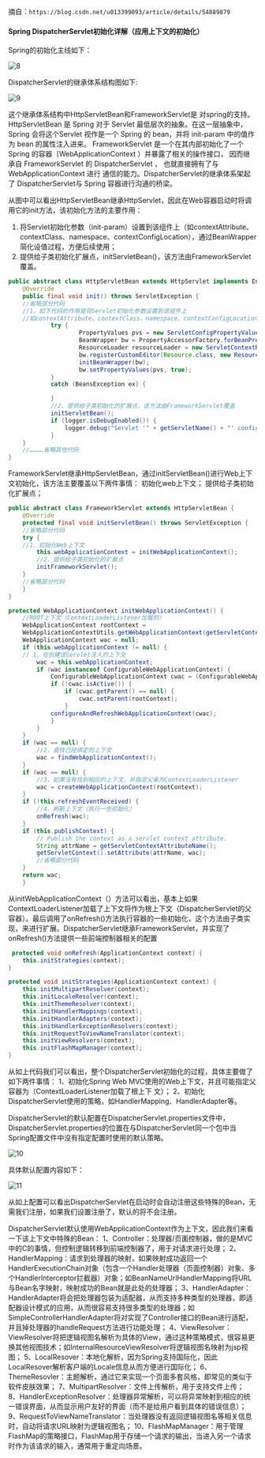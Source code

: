 摘自：`https://blog.csdn.net/u013399093/article/details/54889879`

#### Spring DispatcherServlet初始化详解（应用上下文的初始化）

Spring的初始化主线如下： 

![8](./assert/8.png)



DispatcherServlet的继承体系结构图如下: 

![9](./assert/9.png)



这个继承体系结构中HttpServletBean和FrameworkServlet是 对spring的支持。 
HttpServletBean 是 Spring 对于 Servlet 最低层次的抽象。在这一层抽象中，Spring 会将这个Servlet 视作是一个 Spring 的 bean，并将 init-param 中的值作为 bean 的属性注入进来。 
FrameworkServlet 是一个在其内部初始化了一个 Spring 的容器（WebApplicationContext ）并暴露了相关的操作接口， 因而继承自 FrameworkServlet 的 DispatcherServlet ， 也就直接拥有了与 WebApplicationContext 进行 通信的能力。DispatcherServlet的继承体系架起了 DispatcherServlet与 Spring 容器进行沟通的桥梁。

从图中可以看出HttpServletBean继承HttpServlet，因此在Web容器启动时将调用它的init方法，该初始化方法的主要作用： 
1. 将Servlet初始化参数（init-param）设置到该组件上（如contextAttribute、contextClass、namespace、contextConfigLocation），通过BeanWrapper简化设值过程，方便后续使用； 
2. 提供给子类初始化扩展点，initServletBean()，该方法由FrameworkServlet覆盖。


```java
public abstract class HttpServletBean extends HttpServlet implements EnvironmentAware{
    @Override
    public final void init() throws ServletException {
    //省略部分代码
    //1、如下代码的作用是将Servlet初始化参数设置到该组件上
    //如contextAttribute、contextClass、namespace、contextConfigLocation；
            try {
                    PropertyValues pvs = new ServletConfigPropertyValues(getServletConfig(), this.requiredProperties);
                    BeanWrapper bw = PropertyAccessorFactory.forBeanPropertyAccess(this);
                    ResourceLoader resourceLoader = new ServletContextResourceLoader(getServletContext());
                    bw.registerCustomEditor(Resource.class, new ResourceEditor(resourceLoader, this.environment));
                    initBeanWrapper(bw);
                    bw.setPropertyValues(pvs, true);
            }
            catch (BeansException ex) {

            }
            //2、提供给子类初始化的扩展点，该方法由FrameworkServlet覆盖
            initServletBean();
            if (logger.isDebugEnabled()) {
                logger.debug("Servlet '" + getServletName() + "' configured successfully");
            }
    }
    //…………省略其他代码
}
```

FrameworkServlet继承HttpServletBean，通过initServletBean()进行Web上下文初始化，该方法主要覆盖以下两件事情： 初始化web上下文； 提供给子类初始化扩展点；

```java
public abstract class FrameworkServlet extends HttpServletBean {
    @Override
    protected final void initServletBean() throws ServletException {
    //省略部分代码
    try {
    //1、初始化Web上下文
        this.webApplicationContext = initWebApplicationContext();
        //2、提供给子类初始化的扩展点
        initFrameworkServlet();
    }
    //省略部分代码
    }
}

protected WebApplicationContext initWebApplicationContext() {
    //ROOT上下文（ContextLoaderListener加载的）
    WebApplicationContext rootContext =
    WebApplicationContextUtils.getWebApplicationContext(getServletContext());
    WebApplicationContext wac = null;
    if (this.webApplicationContext != null) {
    // 1、在创建该Servlet注入的上下文
        wac = this.webApplicationContext;
        if (wac instanceof ConfigurableWebApplicationContext) {
            ConfigurableWebApplicationContext cwac = (ConfigurableWebApplicationContext) wac;
            if (!cwac.isActive()) {
                if (cwac.getParent() == null) {
                    cwac.setParent(rootContext);
                }
            configureAndRefreshWebApplicationContext(cwac);
            }
        }
    }
    if (wac == null) {
        //2、查找已经绑定的上下文
        wac = findWebApplicationContext();
    }
    if (wac == null) {
        //3、如果没有找到相应的上下文，并指定父亲为ContextLoaderListener
        wac = createWebApplicationContext(rootContext);
    }
    if (!this.refreshEventReceived) {
        //4、刷新上下文（执行一些初始化）
        onRefresh(wac);
    }
    if (this.publishContext) {
        // Publish the context as a servlet context attribute.
        String attrName = getServletContextAttributeName();
        getServletContext().setAttribute(attrName, wac);
        //省略部分代码
    }
    return wac;
    }
```

从initWebApplicationContext（）方法可以看出，基本上如果ContextLoaderListener加载了上下文将作为根上下文（DispatcherServlet的父容器）。最后调用了onRefresh()方法执行容器的一些初始化，这个方法由子类实现，来进行扩展。DispatcherServlet继承FrameworkServlet，并实现了onRefresh()方法提供一些前端控制器相关的配置


```java
 protected void onRefresh(ApplicationContext context) {
    this.initStrategies(context);
}

protected void initStrategies(ApplicationContext context) {
    this.initMultipartResolver(context);
    this.initLocaleResolver(context);
    this.initThemeResolver(context);
    this.initHandlerMappings(context);
    this.initHandlerAdapters(context);
    this.initHandlerExceptionResolvers(context);
    this.initRequestToViewNameTranslator(context);
    this.initViewResolvers(context);
    this.initFlashMapManager(context);
}
```

从如上代码我们可以看出，整个DispatcherServlet初始化的过程，具体主要做了如下两件事情： 
1、初始化Spring Web MVC使用的Web上下文，并且可能指定父容器为（ContextLoaderListener加载了根上下 
文）； 
2、初始化DispatcherServlet使用的策略，如HandlerMapping、HandlerAdapter等。

DispatcherServlet的默认配置在DispatcherServlet.properties文件中，DispatcherServlet.properties的位置在与DispatcherServlet同一个包中当Spring配置文件中没有指定配置时使用的默认策略。

![10](./assert/10.png)

具体默认配置内容如下： 

![11](./assert/11.png)



从如上配置可以看出DispatcherServlet在启动时会自动注册这些特殊的Bean，无需我们注册，如果我们设置注册了，默认的将不会注册。

DispatcherServlet默认使用WebApplicationContext作为上下文，因此我们来看一下该上下文中特殊的Bean： 
1、Controller：处理器/页面控制器，做的是MVC中的C的事情，但控制逻辑转移到前端控制器了，用于对请求进行处理； 
2、HandlerMapping：请求到处理器的映射，如果映射成功返回一个HandlerExecutionChain对象（包含一个Handler处理器（页面控制器）对象、多个HandlerInterceptor拦截器）对象；如BeanNameUrlHandlerMapping将URL与Bean名字映射，映射成功的Bean就是此处的处理器； 
3、HandlerAdapter：HandlerAdapter将会把处理器包装为适配器，从而支持多种类型的处理器，即适配器设计模式的应用，从而很容易支持很多类型的处理器；如SimpleControllerHandlerAdapter将对实现了Controller接口的Bean进行适配，并且掉处理器的handleRequest方法进行功能处理； 
4、ViewResolver：ViewResolver将把逻辑视图名解析为具体的View，通过这种策略模式，很容易更换其他视图技术；如InternalResourceViewResolver将逻辑视图名映射为jsp视图； 
5、LocalResover：本地化解析，因为Spring支持国际化，因此LocalResover解析客户端的Locale信息从而方便进行国际化； 
6、ThemeResovler：主题解析，通过它来实现一个页面多套风格，即常见的类似于软件皮肤效果； 
7、MultipartResolver：文件上传解析，用于支持文件上传； 
8、HandlerExceptionResolver：处理器异常解析，可以将异常映射到相应的统一错误界面，从而显示用户友好的界面（而不是给用户看到具体的错误信息）； 
9、RequestToViewNameTranslator：当处理器没有返回逻辑视图名等相关信息时，自动将请求URL映射为逻辑视图名； 
10、FlashMapManager：用于管理FlashMap的策略接口，FlashMap用于存储一个请求的输出，当进入另一个请求时作为该请求的输入，通常用于重定向场景。
